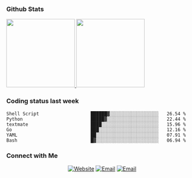 
### Github Stats

<a href="https://github.com/lileixuan">
  <img height="180em" src="https://github-readme-stats.vercel.app/api?username=lileixuan&theme=buefy&show_icons=true" />
  <img height="180em" src="https://github-readme-stats.vercel.app/api/top-langs/?username=lileixuan&theme=buefy&layout=compact" />
</a>

### Coding status last week 

<!--START_SECTION:waka-->

```text
Shell Script                   ██████▓░░░░░░░░░░░░░░░░░░   26.54 %
Python                         █████▓░░░░░░░░░░░░░░░░░░░   22.44 %
textmate                       ████░░░░░░░░░░░░░░░░░░░░░   15.96 %
Go                             ███░░░░░░░░░░░░░░░░░░░░░░   12.16 %
YAML                           ██░░░░░░░░░░░░░░░░░░░░░░░   07.91 %
Bash                           █▓░░░░░░░░░░░░░░░░░░░░░░░   06.94 %
```

<!--END_SECTION:waka-->

### Connect with Me 

<p align="center">
<a href="https://www.koomu.cn/"><img alt="Website" src="https://img.shields.io/badge/Website-www.koomu.cn-blue?style=flat-square&logo=google-chrome"></a>
<a href="mailto:lileixuan@gmail.com"><img alt="Email" src="https://img.shields.io/badge/Email-lileixuan@gmail.com-blue?style=flat-square&logo=gmail"></a>
<a href="https://www.koomu.cn/rss/"><img alt="Email" src="https://img.shields.io/badge/RSS-www.koomu.cn%2Frss%2F-blue?style=flat-square&logo=rss"></a>


</p>
